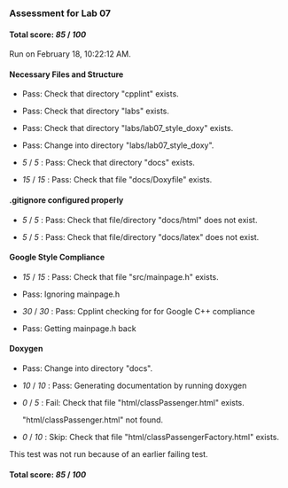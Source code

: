 ### Assessment for Lab 07

#### Total score: _85_ / _100_

Run on February 18, 10:22:12 AM.


#### Necessary Files and Structure

+ Pass: Check that directory "cpplint" exists.

+ Pass: Check that directory "labs" exists.

+ Pass: Check that directory "labs/lab07_style_doxy" exists.

+ Pass: Change into directory "labs/lab07_style_doxy".

+  _5_ / _5_ : Pass: Check that directory "docs" exists.

+  _15_ / _15_ : Pass: Check that file "docs/Doxyfile" exists.


#### .gitignore configured properly

+  _5_ / _5_ : Pass: Check that file/directory "docs/html" does not exist.

+  _5_ / _5_ : Pass: Check that file/directory "docs/latex" does not exist.


#### Google Style Compliance

+  _15_ / _15_ : Pass: Check that file "src/mainpage.h" exists.

+ Pass: Ignoring mainpage.h



+  _30_ / _30_ : Pass: Cpplint checking for for Google C++ compliance

+ Pass: Getting mainpage.h back




#### Doxygen

+ Pass: Change into directory "docs".

+  _10_ / _10_ : Pass: Generating documentation by running doxygen

+  _0_ / _5_ : Fail: Check that file "html/classPassenger.html" exists.

     "html/classPassenger.html" not found.

+  _0_ / _10_ : Skip: Check that file "html/classPassengerFactory.html" exists.

  This test was not run because of an earlier failing test.

#### Total score: _85_ / _100_

